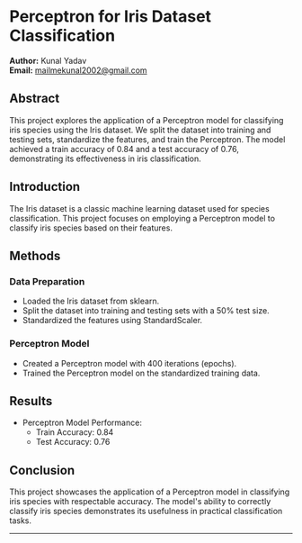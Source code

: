 # Perceptron for Iris Dataset Classification

**Author:** Kunal Yadav  
**Email:** mailmekunal2002@gmail.com

## Abstract

This project explores the application of a Perceptron model for classifying iris species using the Iris dataset. We split the dataset into training and testing sets, standardize the features, and train the Perceptron. The model achieved a train accuracy of 0.84 and a test accuracy of 0.76, demonstrating its effectiveness in iris classification.

## Introduction

The Iris dataset is a classic machine learning dataset used for species classification. This project focuses on employing a Perceptron model to classify iris species based on their features.

## Methods

### Data Preparation

- Loaded the Iris dataset from sklearn.
- Split the dataset into training and testing sets with a 50% test size.
- Standardized the features using StandardScaler.

### Perceptron Model

- Created a Perceptron model with 400 iterations (epochs).
- Trained the Perceptron model on the standardized training data.

## Results

- Perceptron Model Performance:
  - Train Accuracy: 0.84
  - Test Accuracy: 0.76

## Conclusion

This project showcases the application of a Perceptron model in classifying iris species with respectable accuracy. The model's ability to correctly classify iris species demonstrates its usefulness in practical classification tasks.

---
